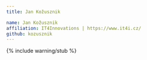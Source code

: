 ```yaml
---
title: Jan Kožusznik

name: Jan Kožusznik
affiliation: IT4Innovations | https://www.it4i.cz/
github: kozusznik
---
```

{% include warning/stub %}
